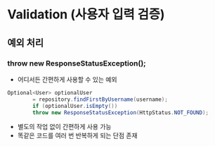 # Validation (사용자 입력 검증)

## 예외 처리
### throw new ResponseStatusException();
- 어디서든 간편하게 사용할 수 있는 예외
```java
Optional<User> optionalUser
        = repository.findFirstByUsername(username);
        if (optionalUser.isEmpty())
        throw new ResponseStatusException(HttpStatus.NOT_FOUND);
```
- 별도의 작업 없이 간편하게 사용 가능
- 똑같은 코드를 여러 번 반복하게 되는 단점 존재

